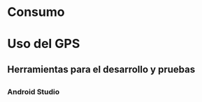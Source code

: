 <h1>Consumo</h1>

<h1>Uso del GPS</h1>
<h2>Herramientas para el desarrollo y pruebas<h2>
<h3>Android Studio<h3>

